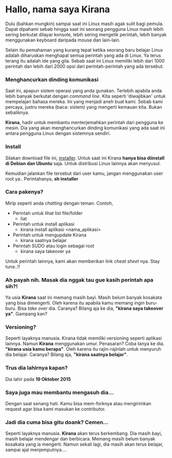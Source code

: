 # Hallo, nama saya Kirana

Dulu (bahkan mungkin) sampai saat ini Linux masih agak sulit bagi pemula. Dapat dipahami sebab hingga saat ini seorang pengguna Linux masih lebih sering berkutat dilayar konsole, lebih sering mengetik perintah, lebih banyak menggunakan keyboard daripada mouse dan lain-lain.

Selain itu pemahaman yang kurang tepat ketika seorang baru belajar Linux adalah diharuskan menghapal semua perintah yang ada di Linux. Ya terus terang itu adalah ide yang gila. Sebab saat ini Linux memiliki lebih dari 1000 perintah dan lebih dari 2000 opsi dari perintah-perintah yang ada tersebut. 

### Menghancurkan dinding komunikasi

Saat ini, apapun sistem operasi yang anda gunakan. Terlebih apabila anda lebih banyak berkutat dengan *command line*. Kita seperti 'diwajibkan' untuk mempelajari bahasa mereka. Ini yang menjadi aneh buat kami. Sebab kami percaya, justru mereka (baca: sistem) yang mengerti kemauan kita. Bukan sebaliknya. 

__Kirana__, hadir untuk membantu menterjemahkan perintah dari pengguna ke mesin. Dia yang akan menghancurkan dinding komunikasi yang ada saat ini antara pengguna Linux dengan sistemnya sendiri.

### Install

Silakan download file ini, [installer](https://goo.gl/FVFAUu).
Untuk saat ini Kirana __hanya bisa diinstall di Debian dan Ubuntu__ saja. Untuk distribusi Linux lainnya akan menyusul.

Kemudian jalankan file tersebut dari user kamu, jangan menggunakan user root ya.. 
Perintahanya, __sh installer__

### Cara pakenya?

Mirip seperti anda *chatting* dengan teman. Contoh,
* Perintah untuk lihat list file/folder
  * liat
* Perintah untuk install aplikasi
  * kirana install aplikasi <nama_aplikasi>
* Perintah untuk mengupdate Kirana 
  * kirana saatnya belajar
* Perintah SUDO atau login sebagai root
  * kirana saya takeover ya

Untuk perintah lainnya, kami akan memberikan link *cheat sheet* nya. Stay tune..!!

### Ah payah nih. Masak dia nggak tau gue kasih perintah apa sih?!

Ya usia __Kirana__ saat ini memang masih bayi. Masih belum banyak kosakata yang bisa dimengerti. Oleh karena itu apabila kamu memang ingin buru-buru. Bisa *take over* dia. Caranya? Bilang aja ke dia, __"kirana saya takeover ya"__. Gampang kan? 

### Versioning?

Seperti layaknya manusia. Kirana tidak memiliki versioning seperti aplikasi lainnya. Namun __Kirana__ menggunakan umur. Penasaran? Coba tanya ke dia. __"kirana usia kamu berapa"__. Oleh karena itu rajin-rajinlah untuk menyuruh dia belajar. Caranya? Bilang aja, __"kirana saatnya belajar"__.

### Trus dia lahirnya kapan?

Dia lahir pada __19 Oktober 2015__

### Saya juga mau membantu mengasuh dia...

Dengan saat senang hati. Kamu bisa mem-forknya atau mengirimkan request agar bisa kami masukan ke contributor. 

### Jadi dia cuma bisa gitu doank? Cemen...

Seperti layaknya manusia. __Kirana__ akan terus berkembang. Dia masih bayi, masih belajar mendengar dan berbicara. Memang masih belum banyak kosakata yang ia mengerti. Namun sekali lagi, dia masih akan terus belajar, sampai ajal menjemputnya....

